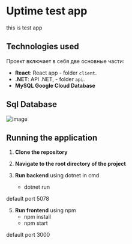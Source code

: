 # Uptime test app

this is test app

## Technologies used

Проект включает в себя две основные части:
- **React**: React app - folder `client`.
- **.NET**: API .NET, - folder `api`.
- **MySQL Google Cloud Database**

## Sql Database
![image](https://github.com/user-attachments/assets/4c2f2b04-7f5d-4cc5-ba08-022739033ae1)


## Running the application


1. **Clone the repository** 

2. **Navigate to the root directory of the project** 

3. **Run backend** using dotnet in cmd
   - dotnet run
     
  default port 5078
     
5. **Run frontend** using npm
   - npm install
   - npm start

default port 3000

     
